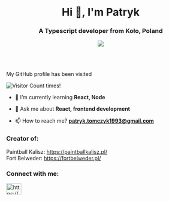 <h1 align="center">Hi 👋, I'm Patryk</h1>
<h3 align="center">A Typescript developer from Koło, Poland</h3>
<div align="center">
<a href="https://www.codewars.com/users/Rybecki" target="_blank"><img src="https://www.codewars.com/users/Rybecki/badges/large"></a>
</div>
<br />
<br />
<br />

My GitHub profile has been visited

![Visitor Count](https://profile-counter.glitch.me/Rybecki/count.svg) times!
&nbsp;
&nbsp;
&nbsp;



- 🌱 I’m currently learning **React, Node**

- 💬 Ask me about **React, frontend development**

- 📫 How to reach me? **patryk.tomczyk1993@gmail.com**

<h3>Creator of:</h3>

Paintball Kalisz: https://paintballkalisz.pl/ <br>
Fort Belweder: https://fortbelweder.pl/

<h3 align="left">Connect with me:</h3>
<p align="left">
<a href="https://linkedin.com/in/https://www.linkedin.com/in/patryk-tomczyk-3b2ab1151/" target="blank"><img align="center" src="https://raw.githubusercontent.com/rahuldkjain/github-profile-readme-generator/master/src/images/icons/Social/linked-in-alt.svg" alt="https://www.linkedin.com/in/patryk-tomczyk-3b2ab1151/" height="30" width="40" /></a>
</p>

